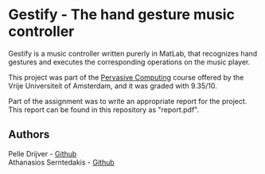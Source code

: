# Gestify - The hand gesture music controller

Gestify is a music controller written purerly in MatLab, that recognizes hand gestures and executes the corresponding operations on the music player.

This project was part of the [Pervasive Computing](https://studiegids.vu.nl/en/Bachelor/2020-2021/computer-science/XB_40008) course offered by the Vrije Universiteit of Amsterdam, and it was graded with 9.35/10.

Part of the assignment was to write an appropriate report for the project. This report can be found in this repository as "report.pdf".

## Authors

Pelle Drijver - [Github](https://github.com/pelledrijver)  
Athanasios Serntedakis - [Github](https://github.com/Dedekind125/)
